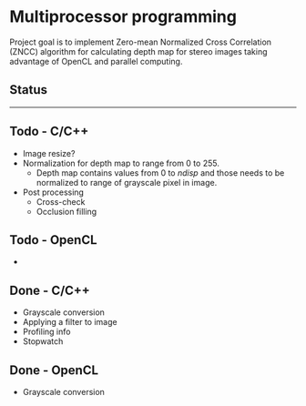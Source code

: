 # Multiprocessor programming

Project goal is to implement Zero-mean Normalized Cross
Correlation (ZNCC) algorithm for calculating depth map for stereo images taking advantage of OpenCL and parallel computing.

## Status

----------

## Todo - C/C++

- Image resize?
- Normalization for depth map to range from 0 to 255.
  - Depth map contains values from 0 to *ndisp* and those needs to be normalized to range of grayscale pixel in image.
- Post processing
  - Cross-check
  - Occlusion filling

## Todo - OpenCL

- 

## Done - C/C++

- Grayscale conversion
- Applying a filter to image
- Profiling info
- Stopwatch

## Done - OpenCL

- Grayscale conversion
